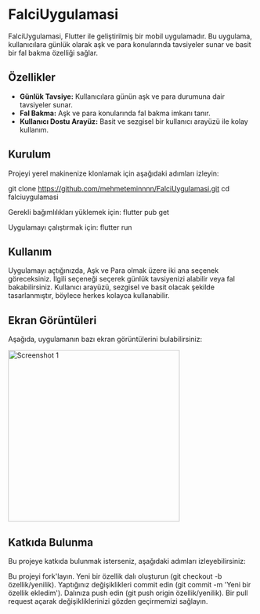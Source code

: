 # FalciUygulamasi

FalciUygulamasi, Flutter ile geliştirilmiş bir mobil uygulamadır. Bu uygulama, kullanıcılara günlük olarak aşk ve para konularında tavsiyeler sunar ve basit bir fal bakma özelliği sağlar.

## Özellikler

- **Günlük Tavsiye:** Kullanıcılara günün aşk ve para durumuna dair tavsiyeler sunar.
- **Fal Bakma:** Aşk ve para konularında fal bakma imkanı tanır.
- **Kullanıcı Dostu Arayüz:** Basit ve sezgisel bir kullanıcı arayüzü ile kolay kullanım.

## Kurulum

Projeyi yerel makinenize klonlamak için aşağıdaki adımları izleyin:

git clone https://github.com/mehmeteminnnn/FalciUygulamasi.git
cd falciuygulamasi

Gerekli bağımlılıkları yüklemek için:
flutter pub get

Uygulamayı çalıştırmak için:
flutter run

## Kullanım
Uygulamayı açtığınızda, Aşk ve Para olmak üzere iki ana seçenek göreceksiniz.
İlgili seçeneği seçerek günlük tavsiyenizi alabilir veya fal bakabilirsiniz.
Kullanıcı arayüzü, sezgisel ve basit olacak şekilde tasarlanmıştır, böylece herkes kolayca kullanabilir.
## Ekran Görüntüleri
Aşağıda, uygulamanın bazı ekran görüntülerini bulabilirsiniz:


<img src="(https://github.com/user-attachments/assets/123637f9-63a8-4d98-a0ac-c490f2df9bdc)" alt="Screenshot 1" width="350"/>


## Katkıda Bulunma
Bu projeye katkıda bulunmak isterseniz, aşağıdaki adımları izleyebilirsiniz:

Bu projeyi fork'layın.
Yeni bir özellik dalı oluşturun (git checkout -b özellik/yenilik).
Yaptığınız değişiklikleri commit edin (git commit -m 'Yeni bir özellik ekledim').
Dalınıza push edin (git push origin özellik/yenilik).
Bir pull request açarak değişikliklerinizi gözden geçirmemizi sağlayın.
